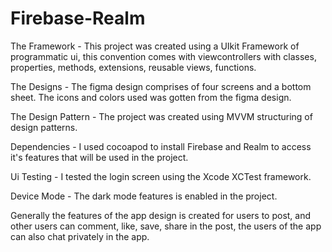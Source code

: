 # Firebase-Realm

The Framework -
This project was created using a UIkit Framework of programmatic ui, this convention comes with viewcontrollers with classes, properties, methods, extensions, reusable views, functions.

The Designs -
The figma design comprises of four screens and a bottom sheet. The icons and colors used was gotten from the figma design.

The Design Pattern -
The project was created using MVVM structuring of design patterns.

Dependencies - 
I used cocoapod to install Firebase and Realm to access it's features that will be used in the project.

Ui Testing -
I tested the login screen using the Xcode XCTest framework.

Device Mode - 
The dark mode features is enabled in the project.


Generally the features of the app design is created for users to post, and other users can comment, like, save, share in the post, the users of the app can also chat privately in the app.